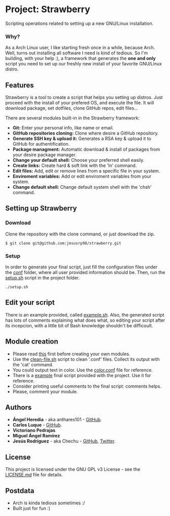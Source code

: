 # Project: Strawberry

Scripting operations related to setting up a new GNU/Linux installation.

### Why?

As a Arch Linux user, I like starting fresh once in a while, because Arch. Well, turns out installing all software I need is kind of tedious. So I'm building, with your help :), a framework that generates the **one and only** script you need to set up our freshly new install of your favorite GNU/Linux distro. 

## Features

Strawberry is a tool to create a script that helps you setting up distros. Just proceed with the install of your prefered OS, and execute the file. It will download package, set dotfiles, clone GitHub repos, edit files...

There are several modules built-in in the Strawberry framework:

* **Git:** Enter your personal info, like name or email.
* **GitHub repositories cloning:** Clone where desire a GitHub repository.
* **Generate SSH key & upload it:** Generates a RSA key & upload it to GitHub for authentification.
* **Package managment:** Automatic download & install of packages from your desire package manager.
* **Change your default shell:** Choose your preferred shell easily.
* **Create links:** Create hard & soft link with the 'ln' command.
* **Edit files:** Add, edit or remove lines from a specific file in your system.
* **Enviroment variables:** Add or edit enviroment variables from your system.
* **Change default shell:** Change default system shell with the 'chsh' command.
 
## Setting up Strawberry

### Download

Clone the repository with the clone command, or just download the zip.

```
$ git clone git@github.com:jesusrp98/strawberry.git
```

### Setup

In order to generate your final script, just fill the configuration files under the [conf](conf) folder, where all user provided information should be. Then, run the [setup.sh](setup.sh) script in the project folder.

```
./setup.sh
```

## Edit your script

There is an example provided, called [example.sh](example.sh). Also, the generated script has lots of comments explaining what does what, so editing your script after its incepcion, with a little bit of Bash knowledge shouldn't be difficoult.

## Module creation

* Please read [this](module-creation.conf) first before creating your own modules.
* Use the [clean-file.sh](clean-file.sh) script to clean '.conf' files. Collect its output with the 'cat' command.
* You could output text in color. Use the [color.conf](color.conf) file for reference.
* There is a [example](example.sh) final script provided with the project. Use it for reference.
* Consider printing useful comments to the final script: comments helps.
* Please, comment your module.

## Authors

* **Ángel Heredia** - aka anthares101 - [GitHub](https://github.com/anthares101).
* **Carlos Luque** - [GitHub](https://github.com/i62lucoc).
* **Victoriano Pedrajas**
* **Miguel Ángel Ramírez**
* **Jesús Rodríguez** - aka Chechu - [GitHub](https://github.com/jesusrp98), [Twitter](https://twitter.com/jesusrp98).

## License

This project is licensed under the GNU GPL v3 License - see the [LICENSE.md](LICENSE.md) file for details.

## Postdata

* Arch is kinda tedious sometimes :/
* Built just for fun :)
